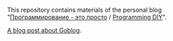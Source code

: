 This repository contains materials of the personal blog "[Программирование - это просто][] / [Programming DIY][]". 

[Программирование - это просто]: https://demin.ws/
[Programming DIY]: https://demin.ws/english/

[A blog post about Goblog](http://demin.ws/blog/english/2012/04/23/static-blog-engine-goblog/).

